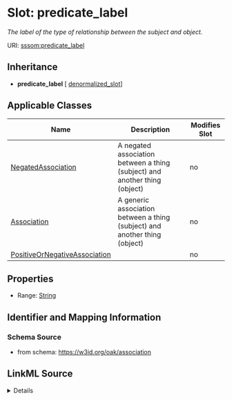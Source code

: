 

# Slot: predicate_label


_The label of the type of relationship between the subject and object._



URI: [sssom:predicate_label](https://w3id.org/sssom/predicate_label)




## Inheritance

* **predicate_label** [ [denormalized_slot](denormalized_slot.md)]






## Applicable Classes

| Name | Description | Modifies Slot |
| --- | --- | --- |
| [NegatedAssociation](NegatedAssociation.md) | A negated association between a thing (subject) and another thing (object) |  no  |
| [Association](Association.md) | A generic association between a thing (subject) and another thing (object) |  no  |
| [PositiveOrNegativeAssociation](PositiveOrNegativeAssociation.md) |  |  no  |







## Properties

* Range: [String](String.md)





## Identifier and Mapping Information







### Schema Source


* from schema: https://w3id.org/oak/association




## LinkML Source

<details>
```yaml
name: predicate_label
description: The label of the type of relationship between the subject and object.
from_schema: https://w3id.org/oak/association
rank: 1000
mixins:
- denormalized_slot
slot_uri: sssom:predicate_label
alias: predicate_label
domain_of:
- PositiveOrNegativeAssociation
range: string

```
</details>